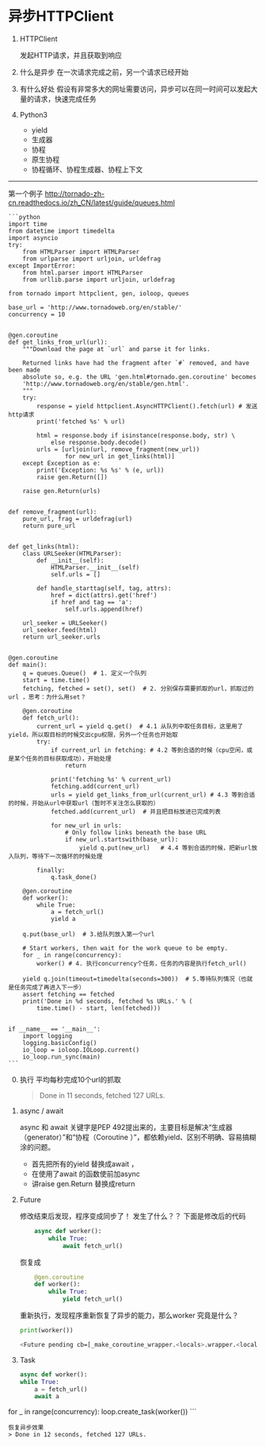 # 异步HTTPClient

1. HTTPClient

    发起HTTP请求，并且获取到响应

2. 什么是异步
    在一次请求完成之前，另一个请求已经开始

3. 有什么好处
    假设有非常多大的网址需要访问，异步可以在同一时间可以发起大量的请求，快速完成任务
    
4. Python3 
    - yield
    - 生成器
    - 协程
    - 原生协程
    - 协程循环、协程生成器、协程上下文
----

第一个例子
http://tornado-zh-cn.readthedocs.io/zh_CN/latest/guide/queues.html
    
    ```python
    import time
    from datetime import timedelta
    import asyncio
    try:
        from HTMLParser import HTMLParser
        from urlparse import urljoin, urldefrag
    except ImportError:
        from html.parser import HTMLParser
        from urllib.parse import urljoin, urldefrag
    
    from tornado import httpclient, gen, ioloop, queues
    
    base_url = 'http://www.tornadoweb.org/en/stable/'
    concurrency = 10
    
    
    @gen.coroutine
    def get_links_from_url(url):
        """Download the page at `url` and parse it for links.
    
        Returned links have had the fragment after `#` removed, and have been made
        absolute so, e.g. the URL 'gen.html#tornado.gen.coroutine' becomes
        'http://www.tornadoweb.org/en/stable/gen.html'.
        """
        try:
            response = yield httpclient.AsyncHTTPClient().fetch(url) # 发送http请求
            print('fetched %s' % url)
    
            html = response.body if isinstance(response.body, str) \
                else response.body.decode()
            urls = [urljoin(url, remove_fragment(new_url))
                    for new_url in get_links(html)]
        except Exception as e:
            print('Exception: %s %s' % (e, url))
            raise gen.Return([])
    
        raise gen.Return(urls)
    
    
    def remove_fragment(url):
        pure_url, frag = urldefrag(url)
        return pure_url
    
    
    def get_links(html):
        class URLSeeker(HTMLParser):
            def __init__(self):
                HTMLParser.__init__(self)
                self.urls = []
    
            def handle_starttag(self, tag, attrs):
                href = dict(attrs).get('href')
                if href and tag == 'a':
                    self.urls.append(href)
    
        url_seeker = URLSeeker()
        url_seeker.feed(html)
        return url_seeker.urls
    
    
    @gen.coroutine
    def main():
        q = queues.Queue()  # 1. 定义一个队列
        start = time.time()
        fetching, fetched = set(), set()  # 2. 分别保存需要抓取的url，抓取过的url ，思考：为什么用set？
    
        @gen.coroutine
        def fetch_url():
            current_url = yield q.get()  # 4.1 从队列中取任务目标，这里用了yield，所以取目标的时候交出cpu权限，另外一个任务也开始取
            try:
                if current_url in fetching: # 4.2 等到合适的时候（cpu空闲，或是某个任务的目标获取成功），开始处理
                    return
    
                print('fetching %s' % current_url)
                fetching.add(current_url)
                urls = yield get_links_from_url(current_url) # 4.3 等到合适的时候，开始从url中获取url（暂时不关注怎么获取的）
                fetched.add(current_url)  # 并且把目标放进已完成列表
    
                for new_url in urls:
                    # Only follow links beneath the base URL
                    if new_url.startswith(base_url):
                        yield q.put(new_url)   # 4.4 等到合适的时候，把新url放入队列，等待下一次循环的时候处理
    
            finally:
                q.task_done()
    
        @gen.coroutine
        def worker():
            while True:
                a = fetch_url()
                yield a
    
        q.put(base_url)  # 3.给队列放入第一个url
    
        # Start workers, then wait for the work queue to be empty.
        for _ in range(concurrency):
            worker() # 4. 执行concurrency个任务，任务的内容是执行fetch_url()
    
        yield q.join(timeout=timedelta(seconds=300))  # 5.等待队列情况（也就是任务完成了再进入下一步）
        assert fetching == fetched
        print('Done in %d seconds, fetched %s URLs.' % (
            time.time() - start, len(fetched)))
    
    
    if __name__ == '__main__':
        import logging
        logging.basicConfig()
        io_loop = ioloop.IOLoop.current()
        io_loop.run_sync(main)
    ```
    
0. 执行 平均每秒完成10个url的抓取
    >Done in 11 seconds, fetched 127 URLs.
    
1. async / await

    async 和 await 关键字是PEP 492提出来的，主要目标是解决“生成器（generator）”和“协程（Coroutine ）”，都依赖yield、区别不明确、容易搞糊涂的问题。

     - 首先把所有的yield 替换成await ，
     - 在使用了await 的函数使前加async 
     - 讲raise gen.Return 替换成return
     
2. Future

    修改结束后发现，程序变成同步了！
    发生了什么？？ 下面是修改后的代码
    ```python
        async def worker():
            while True:
                await fetch_url()
    ```
    恢复成
    ```python
        @gen.coroutine
        def worker():
            while True:
                yield fetch_url()
    ```
    
    重新执行，发现程序重新恢复了异步的能力，那么worker 究竟是什么？
    ```python
    print(worker())
    ```
    ```bash
    <Future pending cb=[_make_coroutine_wrapper.<locals>.wrapper.<locals>.<lambda>() at tornado\gen.py:336]>
    ```

3.  Task
    ```python
    async def worker():
    while True:
        a = fetch_url()
        await a
   for _ in range(concurrency):
        loop.create_task(worker()) 
    ```

    恢复异步效果
    > Done in 12 seconds, fetched 127 URLs.